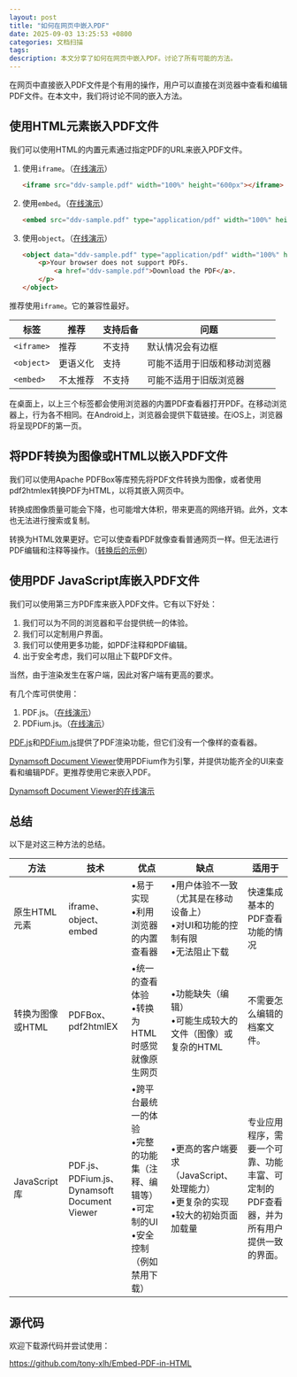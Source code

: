 ```yaml
---
layout: post
title: "如何在网页中嵌入PDF"
date: 2025-09-03 13:25:53 +0800
categories: 文档扫描
tags: 
description: 本文分享了如何在网页中嵌入PDF。讨论了所有可能的方法。
---
```


在网页中直接嵌入PDF文件是个有用的操作，用户可以直接在浏览器中查看和编辑PDF文件。在本文中，我们将讨论不同的嵌入方法。


## 使用HTML元素嵌入PDF文件

我们可以使用HTML的内置元素通过指定PDF的URL来嵌入PDF文件。


1. 使用`iframe`。（[在线演示](https://tony-xlh.github.io/Embed-PDF-in-HTML/iframe.html)）

   ```html
   <iframe src="ddv-sample.pdf" width="100%" height="600px"></iframe>
   ```


2. 使用`embed`。（[在线演示](https://tony-xlh.github.io/Embed-PDF-in-HTML/embed.html)）

   ```html
   <embed src="ddv-sample.pdf" type="application/pdf" width="100%" height="600px" />
   ```

3. 使用`object`。（[在线演示](https://tony-xlh.github.io/Embed-PDF-in-HTML/object.html)）

   ```html
   <object data="ddv-sample.pdf" type="application/pdf" width="100%" height="600px">
       <p>Your browser does not support PDFs.
           <a href="ddv-sample.pdf">Download the PDF</a>.
       </p>
   </object>
   ```


推荐使用`iframe`。它的兼容性最好。

| 标签 | 推荐 | 支持后备 | 问题 |
| ---------- | ------ | ------------- | ---------- |
| `<iframe>` | 推荐 | 不支持 | 默认情况会有边框 |
| `<object>` | 更语义化 | 支持 | 可能不适用于旧版和移动浏览器 |
| `<embed>` | 不太推荐 | 不支持 | 可能不适用于旧版浏览器 |


在桌面上，以上三个标签都会使用浏览器的内置PDF查看器打开PDF。在移动浏览器上，行为各不相同。在Android上，浏览器会提供下载链接。在iOS上，浏览器将呈现PDF的第一页。

## 将PDF转换为图像或HTML以嵌入PDF文件

我们可以使用Apache PDFBox等库预先将PDF文件转换为图像，或者使用pdf2htmlex转换PDF为HTML，以将其嵌入网页中。

转换成图像质量可能会下降，也可能增大体积，带来更高的网络开销。此外，文本也无法进行搜索或复制。

转换为HTML效果更好。它可以使查看PDF就像查看普通网页一样。但无法进行PDF编辑和注释等操作。（[转换后的示例](https://tony-xlh.github.io/Embed-PDF-in-HTML/ddv-sample.html)）


## 使用PDF JavaScript库嵌入PDF文件

我们可以使用第三方PDF库来嵌入PDF文件。它有以下好处：

1. 我们可以为不同的浏览器和平台提供统一的体验。
2. 我们可以定制用户界面。
3. 我们可以使用更多功能，如PDF注释和PDF编辑。
4. 出于安全考虑，我们可以阻止下载PDF文件。


当然，由于渲染发生在客户端，因此对客户端有更高的要求。

有几个库可供使用：

1. PDF.js。（[在线演示](https://tony-xlh.github.io/Embed-PDF-in-HTML/pdfjs.html)）
2. PDFium.js。（[在线演示](https://tony-xlh.github.io/Embed-PDF-in-HTML/pdfium.html)）

[PDF.js](https://github.com/mozilla/pdf.js/)和[PDFium.js](https://github.com/Jaewoook/pdfium.js/)提供了PDF渲染功能，但它们没有一个像样的查看器。

[Dynamsoft Document Viewer](https://www.dynamsoft.com/document-viewer/overview/)使用PDFium作为引擎，并提供功能齐全的UI来查看和编辑PDF。更推荐使用它来嵌入PDF。

[Dynamsoft Document Viewer的在线演示](https://demo.dynamsoft.com/document-viewer/)

## 总结

以下是对这三种方法的总结。

| 方法 | 技术 | 优点 | 缺点 | 适用于 |
|---|---|---|---|---|
| 原生HTML元素 | iframe、object、embed | •易于实现<br>•利用浏览器的内置查看器 | •用户体验不一致（尤其是在移动设备上）<br>•对UI和功能的控制有限<br>•无法阻止下载 | 快速集成基本的PDF查看功能的情况 |
| 转换为图像或HTML | PDFBox、pdf2htmlEX | •统一的查看体验<br>•转换为HTML时感觉就像原生网页 | •功能缺失（编辑）<br>•可能生成较大的文件（图像）或复杂的HTML | 不需要怎么编辑的档案文件。 |
| JavaScript库 | PDF.js、PDFium.js、<br>Dynamsoft Document Viewer | •跨平台最统一的体验<br>•完整的功能集（注释、编辑等）<br>•可定制的UI<br>•安全控制（例如禁用下载） | •更高的客户端要求（JavaScript、处理能力）<br>•更复杂的实现<br>•较大的初始页面加载量 | 专业应用程序，需要一个可靠、功能丰富、可定制的PDF查看器，并为所有用户提供一致的界面。 |

## 源代码

欢迎下载源代码并尝试使用：

<https://github.com/tony-xlh/Embed-PDF-in-HTML>

